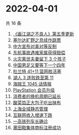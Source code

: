 # 2022-04-01

共 16 条

<!-- BEGIN ZHIHUSEARCH -->
<!-- 最后更新时间 Fri Apr 01 2022 02:15:38 GMT+0800 (China Standard Time) -->
1. [《画江湖之不良人》第五季更新](https://www.zhihu.com/search?q=画江湖之不良人)
1. [塞尔达旷野之息续作跳票](https://www.zhihu.com/search?q=塞尔达旷野之息)
1. [中方宣布对美对等反制](https://www.zhihu.com/search?q=中方宣布对美对等反制)
1. [东航事故遇难家属获得赔偿](https://www.zhihu.com/search?q=东航飞行事故遇难家属)
1. [火灾离世夫妻留下 3 个孩子](https://www.zhihu.com/search?q=南京火灾夫妻)
1. [中国男足又要等下一个四年](https://www.zhihu.com/search?q=中国男足)
1. [杜兰特 41+11 篮网胜活塞](https://www.zhihu.com/search?q=篮网)
1. [湖人 3 连败跌至第 11](https://www.zhihu.com/search?q=湖人)
1. [海贼王 1045 话情报](https://www.zhihu.com/search?q=海贼王)
1. [PlayStation 会员升级](https://www.zhihu.com/search?q=PlayStation)
1. [消费者的换机周期已延长](https://www.zhihu.com/search?q=换机)
1. [酸菜馅正大包子吃出抹布](https://www.zhihu.com/search?q=正大包子)
1. [上海全域静态管理](https://www.zhihu.com/search?q=上海全域静态管理)
1. [互联网收入增速下跌](https://www.zhihu.com/search?q=互联网收入)
1. [一高铁列车长确诊](https://www.zhihu.com/search?q=高铁列车长确诊)
1. [莆田鞋集体商标注册成功](https://www.zhihu.com/search?q=莆田鞋)
<!-- END ZHIHUSEARCH -->

